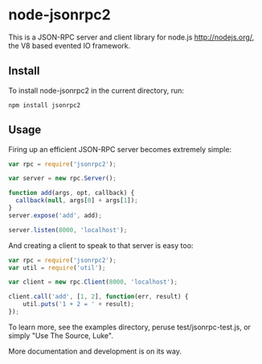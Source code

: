# node-jsonrpc2

This is a JSON-RPC server and client library for node.js <http://nodejs.org/>,
the V8 based evented IO framework.

## Install

To install node-jsonrpc2 in the current directory, run:

    npm install jsonrpc2

## Usage

Firing up an efficient JSON-RPC server becomes extremely simple:

``` javascript
var rpc = require('jsonrpc2');

var server = new rpc.Server();

function add(args, opt, callback) {
  callback(null, args[0] + args[1]);
}
server.expose('add', add);

server.listen(8000, 'localhost');
```

And creating a client to speak to that server is easy too:

``` javascript
var rpc = require('jsonrpc2');
var util = require('util');

var client = new rpc.Client(8000, 'localhost');

client.call('add', [1, 2], function(err, result) {
    util.puts('1 + 2 = ' + result);
});
```

To learn more, see the examples directory, peruse test/jsonrpc-test.js, or
simply "Use The Source, Luke".

More documentation and development is on its way.

